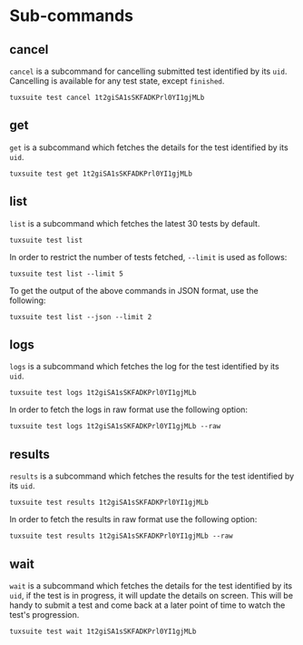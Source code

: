 # Sub-commands

## cancel

`cancel` is a subcommand for cancelling submitted test identified by its `uid`.
Cancelling is available for any test state, except `finished`.

```
tuxsuite test cancel 1t2giSA1sSKFADKPrl0YI1gjMLb
```

## get

`get` is a subcommand which fetches the details for the test
identified by its `uid`.

```
tuxsuite test get 1t2giSA1sSKFADKPrl0YI1gjMLb
```

## list

`list` is a subcommand which fetches the latest 30 tests by default.

```
tuxsuite test list
```

In order to restrict the number of tests fetched, `--limit` is used
as follows:

```
tuxsuite test list --limit 5
```

To get the output of the above commands in JSON format, use the
following:

```
tuxsuite test list --json --limit 2
```

## logs

`logs` is a subcommand which fetches the log for the test identified
by its `uid`.

```
tuxsuite test logs 1t2giSA1sSKFADKPrl0YI1gjMLb
```

In order to fetch the logs in raw format use the following option:

```
tuxsuite test logs 1t2giSA1sSKFADKPrl0YI1gjMLb --raw
```

## results

`results` is a subcommand which fetches the results for the test
identified by its `uid`.

```
tuxsuite test results 1t2giSA1sSKFADKPrl0YI1gjMLb
```

In order to fetch the results in raw format use the following option:

```
tuxsuite test results 1t2giSA1sSKFADKPrl0YI1gjMLb --raw
```

## wait

`wait` is a subcommand which fetches the details for the test
identified by its `uid`, if the test is in progress, it will update
the details on screen. This will be handy to submit a test and come
back at a later point of time to watch the test's progression.

```
tuxsuite test wait 1t2giSA1sSKFADKPrl0YI1gjMLb
```

